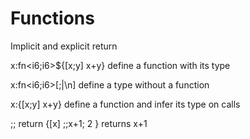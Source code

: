 
# Functions
Implicit and explicit return

x:fn<i6;i6<i6>>${[x;y] x+y} define a function with its type

x:fn<i6;i6<i6>>[;|\n] define a type without a function

x:{[x;y] x+y} define a function and infer its type on calls

;; return {[x] ;;x+1; 2 } returns x+1
